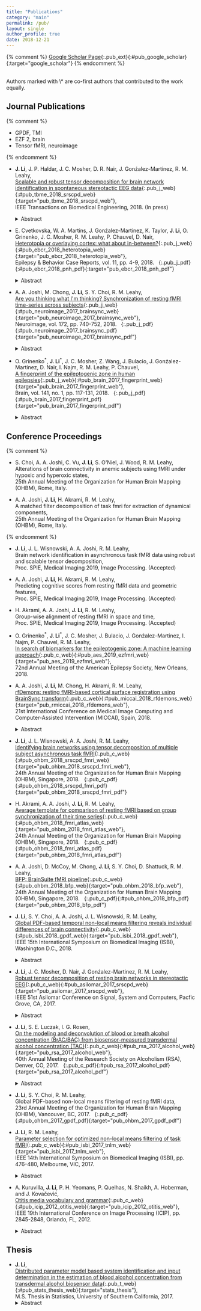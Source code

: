 ```yaml
---
title: "Publications"
category: "main"
permalink: /pub/
layout: single
author_profile: true
date: 2018-12-21
---
```


{% comment %}
[<i class="ai ai-google-scholar-square"></i> Google Scholar Page](https://scholar.google.com/citations?user=1GqG2q8AAAAJ){:.pub_ext}{:#pub_google_scholar}{:target="google_scholar"}
{% endcomment %}

<br/>
Authors marked with \* are co-first authors that contributed to the work equally.

## Journal Publications

{% comment %}

* GPDF, TMI
* EZF 2, brain
* Tensor fMRI, neuroimage

{% endcomment %}

* **J. Li**, J. P. Haldar, J. C. Mosher, D. R. Nair, J. Gonźalez-Martinez, R. M. Leahy,  
[Scalable and robust tensor decomposition for brain network identification in spontaneous stereotactic EEG data](https://doi.org/10.1109/TBME.2018.2875467){:.pub_j_web}{:#pub_tbme_2018_srscpd_web}{:target="pub_tbme_2018_srscpd_web"},  
IEEE Transactions on Biomedical Engineering, 2018. (In press) &nbsp; [<i class="fa fa-quote-right"></i>](/files/bib/tbme_2018_srscpd.bib) &nbsp; [<i class="fa fa-code"></i>](/software/SRSCPD_ALS/srscpd_als_main)
	<details>
		<summary>Abstract</summary>
			<p style="margin-left: 20px; text-align: justify; font-size:16px">
			Objective: Identification of networks from resting brain signals is an important step in understanding the dynamics of spontaneous brain activity. We approach this problem using a tensor-based model. Methods: We develop a rank-recursive Scalable and Robust Sequential Canonical Polyadic Decomposition (SRSCPD) framework to decompose a tensor into several rank-1 components. Robustness and scalability are achieved using a warm start for each rank based on the results from the previous rank. Results: In simulations we show that SRSCPD consistently outperforms the multi-start alternating least square (ALS) algorithm over a range of ranks and signal-to-noise ratios (SNRs), with lower computation cost. When applying SRSCPD to resting in-vivo stereotactic EEG (SEEG) data from two subjects with epilepsy, we found components corresponding to default mode and motor networks in both subjects. These components were also highly consistent within subject between two sessions recorded several hours apart. Similar components were not obtained using the conventional ALS algorithm. Conclusion: Consistent brain networks and their dynamic behaviors were identified from resting SEEG data using SRSCPD. Significance: SRSCPD is scalable to large datasets and therefore a promising tool for identification of brain networks in long recordings from single subjects.
			</p>
	</details>

* E. Cvetkovska, W. A. Martins, J. Gonźalez-Martinez, K. Taylor, **J. Li**, O. Grinenko, J. C. Mosher, R. M. Leahy, P. Chauvel, D. Nair,  
[Heterotopia or overlaying cortex: what about in-between?](https://doi.org/10.1016/j.ebcr.2018.09.007){:.pub_j_web}{:#pub_ebcr_2018_heterotopia_web}{:target="pub_ebcr_2018_heterotopia_web"},  
Epilepsy & Behavior Case Reports, vol. 11, pp. 4-9, 2018. &nbsp; [<i class="fa fa-file-pdf-o"></i>](/files/pdf/ebcr_2018_pnh.pdf){:.pub_j_pdf}{:#pub_ebcr_2018_pnh_pdf}{:target="pub_ebcr_2018_pnh_pdf"} &nbsp; [<i class="fa fa-quote-right"></i>](/files/bib/ebcr_2018_heterotopia.bib) 
	<details>
		<summary>Abstract</summary>
			<p style="margin-left: 20px; text-align: justify; font-size:16px">
			We describe a patient with unilateral periventricular nodular heterotopia (PNH) and drug-resistant epilepsy, whose SEEG revealed that seizures were arising from the PNH, with the almost simultaneous involvement of heterotopic neurons (“micronodules”) scattered within the white matter, and subsequently the overlying cortex. Laser ablation of heterotopic nodules and the adjacent white matter rendered the patient seizure free.<br>
			This case elucidates that “micronodules” scattered in white matter between heterotopic nodules and overlying cortex might be another contributor in complex epileptogenicity of heterotopia. Detecting patient-specific targets in the epileptic network of heterotopia creates the possibility to disrupt the pathological circuit by minimally invasive procedures.
			</p>
	</details>

* A. A. Joshi, M. Chong, **J. Li**, S. Y. Choi, R. M. Leahy,  
[Are you thinking what I'm thinking? Synchronization of resting fMRI time-series across subjects](https://doi.org/10.1016/j.neuroimage.2018.01.058){:.pub_j_web}{:#pub_neuroimage_2017_brainsync_web}{:target="pub_neuroimage_2017_brainsync_web"},  
Neuroimage, vol. 172, pp. 740-752, 2018. &nbsp; [<i class="fa fa-file-pdf-o"></i>](/files/pdf/neuroimage_2018_brainsync.pdf){:.pub_j_pdf}{:#pub_neuroimage_2017_brainsync_pdf}{:target="pub_neuroimage_2017_brainsync_pdf"} &nbsp; [<i class="fa fa-quote-right"></i>](/files/bib/neuroimage_2018_brainsync.bib)
	<details>
		<summary>Abstract</summary>
			<p style="margin-left: 20px; text-align: justify; font-size:16px">
			We describe BrainSync, an orthogonal transform that allows direct comparison of resting fMRI (rfMRI) time-series across subjects. For this purpose, we exploit the geometry of the rfMRI signal space to propose a novel orthogonal transformation that synchronizes rfMRI time-series across sessions and subjects. When synchronized, rfMRI signals become approximately equal at homologous locations across subjects. The method is based on the observation that rfMRI data exhibit similar connectivity patterns across subjects, as reflected in the pairwise correlations between different brain regions. We show that if the data for two subjects have similar correlation patterns then their time courses can be approximately synchronized by an orthogonal transformation. This transform is unique, invertible, efficient to compute, and preserves the connectivity structure of the original data for all subjects. Analogously to image registration, where we spatially align structural brain images, this temporal synchronization of brain signals across a population, or within-subject across sessions, facilitates cross-sectional and longitudinal studies of rfMRI data. The utility of the BrainSync transform is illustrated through demonstrative simulations and applications including quantification of rfMRI variability across subjects and sessions, cortical functional parcellation across a population, timing recovery in task fMRI data, comparison of task and resting state data, and an application to complex naturalistic stimuli for annotation prediction.
			</p>
	</details>

* O. Grinenko<sup>\*</sup>, **J. Li**<sup>\*</sup>, J. C. Mosher, Z. Wang, J. Bulacio, J. Gonźalez-Martinez, D. Nair, I. Najm, R. M. Leahy, P. Chauvel,  
[A fingerprint of the epileptogenic zone in human epilepsies](https://doi.org/10.1093/brain/awx306){:.pub_j_web}{:#pub_brain_2017_fingerprint_web}{:target="pub_brain_2017_fingerprint_web"},  
Brain, vol. 141, no. 1, pp. 117-131, 2018. &nbsp; [<i class="fa fa-file-pdf-o"></i>](/files/pdf/brain_2017_fingerprint.pdf){:.pub_j_pdf}{:#pub_brain_2017_fingerprint_pdf}{:target="pub_brain_2017_fingerprint_pdf"} &nbsp; [<i class="fa fa-quote-right"></i>](/files/bib/brain_2017_fingerprint.bib) &nbsp; [<i class="fa fa-code"></i>](/software/EZ_Fingerprint/ezf_main)
	<details>
		<summary>Abstract</summary>
			<p style="margin-left: 20px; text-align: justify; font-size:16px">
			Defining a bio-electrical marker for the brain area responsible for initiating a seizure remains an unsolved problem. Fast gamma activity has been identified as the most specific marker for seizure onset, but conflicting results have been reported. In this study, we describe an alternative marker, based on an objective description of interictal to ictal transition, with the aim of identifying a time-frequency pattern or 'fingerprint' that can differentiate the epileptogenic zone from areas of propagation. Seventeen patients who underwent stereoelectroencephalography were included in the study. Each had seizure onset characterized by sustained gamma activity and were seizure-free after tailored resection or laser ablation. We postulated that the epileptogenic zone was always located inside the resection region based on seizure freedom following surgery. To characterize the ictal frequency pattern, we applied the Morlet wavelet transform to data from each pair of adjacent intracerebral electrode contacts. Based on a visual assessment of the time-frequency plots, we hypothesized that a specific time-frequency pattern in the epileptogenic zone should include a combination of (i) sharp transients or spikes; preceding (ii) multiband fast activity concurrent; with (iii) suppression of lower frequencies. To test this hypothesis, we developed software that automatically extracted each of these features from the time-frequency data. We then used a support vector machine to classify each contact-pair as being within epileptogenic zone or not, based on these features. Our machine learning system identified this pattern in 15 of 17 patients. The total number of identified contacts across all patients was 64, with 58 localized inside the resected area. Subsequent quantitative analysis showed strong correlation between maximum frequency of fast activity and suppression inside the resection but not outside. We did not observe significant discrimination power using only the maximum frequency or the timing of fast activity to differentiate contacts either between resected and non-resected regions or between contacts identified as epileptogenic versus non-epileptogenic. Instead of identifying a single frequency or a single timing trait, we observed the more complex pattern described above that distinguishes the epileptogenic zone. This pattern encompasses interictal to ictal transition and may extend until seizure end. Its time-frequency characteristics can be explained in light of recent models emphasizing the role of fast inhibitory interneurons acting on pyramidal cells as a prominent mechanism in seizure triggering. The pattern clearly differentiates the epileptogenic zone from areas of propagation and, as such, represents an epileptogenic zone 'fingerprint'.
			</p>
	</details>

## Conference Proceedings

{% comment %}

* S. Choi, A. A. Joshi, C. Vu, **J. Li**, S. O'Niel, J. Wood, R. M. Leahy,  
Alterations of brain connectivity in anemic subjects using fMRI under hypoxic and hyperoxic states,  
25th Annual Meeting of the Organization for Human Brain Mapping (OHBM), Rome, Italy.

* A. A. Joshi, **J. Li**, H. Akrami, R. M. Leahy,  
A matched filter decomposition of task fmri for extraction of dynamical components,  
25th Annual Meeting of the Organization for Human Brain Mapping (OHBM), Rome, Italy.

{% endcomment %}

* **J. Li**, J. L. Wisnowski, A. A. Joshi, R. M. Leahy,  
Brain network identification in asynchronous task fMRI data using robust and scalable tensor decomposition,  
Proc. SPIE, Medical Imaging 2019, Image Processing. (Accepted)

* A. A. Joshi, **J. Li**, H. Akrami, R. M. Leahy,  
Predicting cognitive scores from resting fMRI data and geometric features,  
Proc. SPIE, Medical Imaging 2019, Image Processing. (Accepted)

* H. Akrami, A. A. Joshi, **J. Li**, R. M. Leahy,  
Group-wise alignment of resting fMRI in space and time,  
Proc. SPIE, Medical Imaging 2019, Image Processing. (Accepted)

* O. Grinenko<sup>\*</sup>, **J. Li**<sup>\*</sup>, J. C. Mosher, J. Bulacio, J. Gonźalez-Martinez, I. Najm, P. Chauvel, R. M. Leahy,  
[In search of biomarkers for the epileptogenic zone: A machine learning approach](https://www.aesnet.org/meetings_events/annual_meeting_abstracts/view/502570){:.pub_c_web}{:#pub_aes_2019_ezfmri_web}{:target="pub_aes_2019_ezfmri_web"},  
72nd Annual Meeting of the American Epilepsy Society, New Orleans, 2018.

* A. A. Joshi, **J. Li**, M. Chong, H. Akrami, R. M. Leahy,  
[rfDemons: resting fMRI-based cortical surface registration using BrainSync transform](https://doi.org/10.1007/978-3-030-00931-1_23){:.pub_c_web}{:#pub_miccai_2018_rfdemons_web}{:target="pub_rmiccai_2018_rfdemons_web"},  
21st International Conference on Medical Image Computing and Computer-Assisted Intervention (MICCAI), Spain, 2018. &nbsp; [<i class="fa fa-quote-right"></i>](/files/bib/miccai_2018_rfdemons.bib)
	<details>
		<summary>Abstract</summary>
			<p style="margin-left: 20px; text-align: justify; font-size:16px">
			Cross subject functional studies of cerebral cortex require cortical registration that aligns functional brain regions. While cortical folding patterns are approximate indicators of the underlying cytoarchitecture, coregistration based on these features alone does not accurately align functional regions in cerebral cortex. This paper presents a method for cortical surface registration (rfDemons) based on resting fMRI (rfMRI) data that uses curvature-based anatomical registration as an initialization. In contrast to existing techniques that use connectivity-based features derived from rfMRI, the proposed method uses ‘synchronized’ resting rfMRI time series directly. The synchronization of rfMRI data is performed using the BrainSync transform which applies an orthogonal transform to the rfMRI time series to temporally align them across subjects. The rfDemons method was applied to rfMRI from the Human Connectome Project and evaluated using task fMRI data to explore the impact of cortical registration performed using resting fMRI data on functional alignment of the cerebral cortex.
			</p>
	</details>

* **J. Li**, J. L. Wisnowski, A. A. Joshi, R. M. Leahy,  
[Identifying brain networks using tensor decomposition of multiple subject asynchronous task fMRI](https://ww5.aievolution.com/hbm1801/index.cfm?do=abs.viewAbs&abs=2867){:.pub_c_web}{:#pub_ohbm_2018_srscpd_fmri_web}{:target="pub_ohbm_2018_srscpd_fmri_web"},  
24th Annual Meeting of the Organization for Human Brain Mapping (OHBM), Singapore, 2018. &nbsp; [<i class="fa fa-file-pdf-o"></i>](/files/pdf/ohbm_2018_srscpd_fmri.pdf){:.pub_c_pdf}{:#pub_ohbm_2018_srscpd_fmri_pdf}{:target="pub_ohbm_2018_srscpd_fmri_pdf"} &nbsp; [<i class="fa fa-quote-right"></i>](/files/bib/ohbm_2018_srscpd_fmri.bib)

* H. Akrami, A. A. Joshi, **J. Li**, R. M. Leahy,  
[Average template for comparison of resting fMRI based on group synchronization of their time series](https://ww5.aievolution.com/hbm1801/index.cfm?do=abs.viewAbs&abs=1807){:.pub_c_web}{:#pub_ohbm_2018_fmri_atlas_web}{:target="pub_ohbm_2018_fmri_atlas_web"},  
24th Annual Meeting of the Organization for Human Brain Mapping (OHBM), Singapore, 2018. &nbsp; [<i class="fa fa-file-pdf-o"></i>](/files/pdf/ohbm_2018_fmri_atlas.pdf){:.pub_c_pdf}{:#pub_ohbm_2018_fmri_atlas_pdf}{:target="pub_ohbm_2018_fmri_atlas_pdf"} &nbsp; [<i class="fa fa-quote-right"></i>](/files/bib/ohbm_2018_fmri_atlas.bib)

* A. A. Joshi, D. McCoy, M. Chong, **J. Li**, S. Y. Choi, D. Shattuck, R. M. Leahy,  
[BFP: BrainSuite fMRI pipeline](https://ww5.aievolution.com/hbm1801/index.cfm?do=abs.viewAbs&abs=1422){:.pub_c_web}{:#pub_ohbm_2018_bfp_web}{:target="pub_ohbm_2018_bfp_web"},
24th Annual Meeting of the Organization for Human Brain Mapping (OHBM), Singapore, 2018. &nbsp; [<i class="fa fa-file-pdf-o"></i>](/files/pdf/ohbm_2018_bfp.pdf){:.pub_c_pdf}{:#pub_ohbm_2018_bfp_pdf}{:target="pub_ohbm_2018_bfp_pdf"} &nbsp; [<i class="fa fa-quote-right"></i>](/files/bib/ohbm_2018_bfp.bib)

* **J. Li**, S. Y. Choi, A. A. Joshi, J. L. Wisnowski, R. M. Leahy,  
[Global PDF-based temporal non-local means filtering reveals individual differences of brain connectivity](https://doi.org/10.1109/ISBI.2018.8363513){:.pub_c_web}{:#pub_isbi_2018_gpdf_web}{:target="pub_isbi_2018_gpdf_web"},  
IEEE 15th International Symposium on Biomedical Imaging (ISBI), Washington D.C., 2018. &nbsp; [<i class="fa fa-quote-right"></i>](/files/bib/isbi_2018_gpdf.bib) &nbsp; [<i class="fa fa-code"></i>](/software/GPDF/gpdf_main)
	<details>
		<summary>Abstract</summary>
			<p style="margin-left: 20px; text-align: justify; font-size:16px">
			Characterizing functional brain connectivity using resting fMRI is challenging due to the relatively small BOLD signal contrast and low SNR. Gaussian filtering tends to undermine the individual differences detected by analysis of BOLD signal by smoothing signals across boundaries of different functional areas. Temporal non-local means (tNLM) filtering denoises fMRI data while preserving spatial structures but the kernel and parameters for tNLM filter need to be chosen carefully in order to achieve optimal results. Global PDF-based tNLM filtering (GPDF) is a new, data-dependent optimized kernel function for tNLM filtering which enables us to perform global filtering with improved noise reduction effects without blurring adjacent functional regions.
			</p>
	</details>

* **J. Li**, J. C. Mosher, D. Nair, J. Gonźalez-Martinez, R. M. Leahy,  
[Robust tensor decomposition of resting brain networks in stereotactic EEG](https://doi.org/10.1109/ACSSC.2017.8335616){:.pub_c_web}{:#pub_asilomar_2017_srscpd_web}{:target="pub_asilomar_2017_srscpd_web"},  
IEEE 51st Asilomar Conference on Signal, System and Computers, Pacfic Grove, CA, 2017. &nbsp; [<i class="fa fa-quote-right"></i>](/files/bib/asilomar_2017_srscpd.bib) &nbsp; [<i class="fa fa-code"></i>](/software/SRSCPD_ALS/srscpd_als_main)
	<details>
		<summary>Abstract</summary>
			<p style="margin-left: 20px; text-align: justify; font-size:16px">
			Stereotactically implanted Electro-Encephalography (SEEG) in patients with epilepsy provides a unique insight into spontaneous human brain activity. Exploring dynamic functional connectivity in spontaneous SEEG signals provides a rich framework for studying brain networks. Tensor decomposition is a powerful tool for decoding dynamic networks, capturing the intrinsic interactions between multiple dimensions with less restrictive constraints than traditional 2D matrix decomposition methods such as PCA and ICA. Tensor decomposition, however, is seldom used for decoding large resting brain datasets due to its high computational complexity and poor robustness. In this paper, we describe a Scalable and Robust Sequential Canonical Polyadic Decomposition (SRSCPD) framework that can sequentially and robustly identify tensor models of successively higher rank. We demonstrate that SRSCPD is not only more robust than the popular Alternating Least Square (ALS) algorithm, but can also be extended to large-scale problems.
			</p>
	</details>

* **J. Li**, S. E. Luczak, I. G. Rosen,  
[On the modeling and deconvolution of blood or breath alcohol concentration (BrAC/BAC) from biosensor-measured transdermal alcohol concentration (TAC)](https://doi.org/10.1111/acer.13391){:.pub_c_web}{:#pub_rsa_2017_alcohol_web}{:target="pub_rsa_2017_alcohol_web"},  
40th Annual Meeting of the Research Society on Alcoholism (RSA), Denver, CO, 2017. &nbsp; [<i class="fa fa-file-pdf-o"></i>](/files/pdf/rsa_2017_alcohol.pdf){:.pub_c_pdf}{:#pub_rsa_2017_alcohol_pdf}{:target="pub_rsa_2017_alcohol_pdf"} &nbsp; [<i class="fa fa-quote-right"></i>](/files/bib/rsa_2017_alcohol.bib)
	<details>
		<summary>Abstract</summary>
			<p style="margin-left: 20px; text-align: justify; font-size:16px">
			New technology has produced biosensors that measure transdermal alcohol concentration (TAC) in naturalistic settings. However, due to several physiological and environmental factors, no direct conversion from TAC to BAC/BrAC exists. The skin's transport and filtering of alcohol is physiologically complex and is affected by numerous factors that vary across individuals (e.g., skin layer thickness, porosity, tortuosity) and drinking episodes within individuals (e.g., skin surface, ambient temperature, hydration, vasodilation). TAC readings also depend on the particular device used to collect the data. In earlier work, we developed a mathematical framework and protocol for calibrating BrAC and TAC data for a single drinking episode that captured the dynamics of the forward process and then inverted the resulting fit model by deconvolving estimated BrAC from TAC for subsequent drinking episodes. In this study, we compare three methods for implementing this approach. Method 1 is frequency domain‐based wherein the forward convolution filter is taken to be the low pass filtered inverse Fourier transform of the quotient of the Fourier transforms of the calibration TAC and BrAC. In Method 2, the convolution filter is determined as the impulse response function of an auto regressive/moving average (ARMA) model fit to the calibration episode. In Method 3, the filter is determined via finite dimensional approximation of the linear semigroup‐based mild solution of a distributed parameter model with unbounded input and output fit to the calibration data. In tests using contemporaneous TAC and BrAC field data, we examined model fit indices and summary BrAC scores and curves. Results indicated Method 2 yielded the most accurate estimate of peak BrAC and Method 3 yielded the best estimate of time of peak BrAC. Method 1 had the smallest variance across episodes, in particular for estimating ascending and descending slopes, but had slightly larger bias. Method 1 is computationally efficient but theoretically is estimating infinitely many parameters. Method 3 estimates only two parameters but required more computational time to fit the data. Method 2 was between Method 1 and Method 3 in terms of computational efficiency and degrees of freedom. Future research will compare these methods when incorporated into learning algorithms. This research was supported by NIH grant R01AA17711.
			</p>
	</details>

* **J. Li**, S. Y. Choi, R. M. Leahy,  
Global PDF-based non-local means filtering of resting fMRI data,  
23rd Annual Meeting of the Organization for Human Brain Mapping (OHBM), Vancouver, BC, 2017. &nbsp; [<i class="fa fa-file-pdf-o"></i>](/files/pdf/ohbm_2017_gpdf.pdf){:.pub_c_pdf}{:#pub_ohbm_2017_gpdf_pdf}{:target="pub_ohbm_2017_gpdf_pdf"} &nbsp; [<i class="fa fa-quote-right"></i>](/files/bib/ohbm_2017_gpdf.bib) &nbsp; [<i class="fa fa-code"></i>](/software/GPDF/gpdf_main)

* **J. Li**, R. M. Leahy,  
[Parameter selection for optimized non-local means filtering of task fMRI](https://doi.org/10.1109/ISBI.2017.7950564){:.pub_c_web}{:#pub_isbi_2017_tnlm_web}{:target="pub_isbi_2017_tnlm_web"},  
IEEE 14th International Symposium on Biomedical Imaging (ISBI), pp. 476-480, Melbourne, VIC, 2017. &nbsp; [<i class="fa fa-quote-right"></i>](/files/bib/isbi_2017_tnlm.bib)
	<details>
		<summary>Abstract</summary>
			<p style="margin-left: 20px; text-align: justify; font-size:16px">
			Non-local means (NLM) filtering of fMRI can reduce noise while preserving spatial structure. We have developed a variant called temporal-NLM (tNLM) which uses similarity in time-series between voxels as the basis for computing the weights in the filter. Using tNLM, dynamic fMRI data can be denoised while spatial boundaries between functionally distinct areas in the brain tend to be preserved. The degree of smoothing in tNLM is determined by a parameter h. Here we describe a procedure for selection of h to optimize our ability to differentiate functionally discrete brain regions. We demonstrate the method in application to optimized filtering of task fMRI data.
			</p>
	</details>

* A. Kuruvilla, **J. Li**, P. H. Yeomans, P. Quelhas, N. Shaikh, A. Hoberman, and J. Kovačević,  
[Otitis media vocabulary and grammar](https://doi.org/10.1109/ICIP.2012.6467492){:.pub_c_web}{:#pub_icip_2012_otitis_web}{:target="pub_icip_2012_otitis_web"},  
IEEE 19th International Conference on Image Processing (ICIP), pp. 2845-2848, Orlando, FL, 2012. &nbsp; [<i class="fa fa-quote-right"></i>](/files/bib/icip_2012_otitis.bib)
	<details>
		<summary>Abstract</summary>
			<p style="margin-left: 20px; text-align: justify; font-size:16px">
			We propose an automated algorithm for classifying diagnostic categories of otitis media (middle ear inflammation); acute otitis media, otitis media with effusion and no effusion. Acute otitis media represents a bacterial superinfection of the middle ear fluid and otitis media with effusion a sterile effusion that tends to subside spontaneously. Diagnosing children with acute otitis media is hard, leading to overprescription of antibiotics that are beneficial only for children with acute otitis media, prompting a need for an accurate and automated algorithm. To that end, we design a feature set understood by both otoscopists and engineers based on the actual visual cues used by otoscopists; we term this otitis media vocabulary. We also design a process to combine the vocabulary terms based on the decision process used by otoscopists; we term this otitis media grammar. The algorithm achieves 84% classification accuracy, in the range or outperforming clinicians who did not receive special training, as well as state-of-the-art classifiers.
			</p>
	</details>

## Thesis

* **J. Li**,  
[Distributed parameter model based system identification and input determination in the estimation of blood alcohol concentration from transdermal alcohol biosensor data](http://digitallibrary.usc.edu/cdm/compoundobject/collection/p15799coll40/id/399407/){:.pub_t_web}{:#pub_stats_thesis_web}{:target="stats_thesis"},  
M.S. Thesis in Statistics, University of Southern California, 2017.
	<details>
		<summary>Abstract</summary>
			<p style="margin-left: 20px; text-align: justify; font-size:16px">
			Methods for the estimation of blood or breath alcohol concentration (BAC/BrAC) from biosensor measured transdermal alcohol concentration (TAC) are developed, evaluated and compared. Specifically, a scheme based on a distributed parameter model with unbounded input and output for ethanol transport in the skin is compared to more conventional filtering/deconvolution techniques, one based on frequency domain methods, and the other on a time series approach using an autoregressive moving average (ARMA) input/output model. Our basis for comparison are five statistics of interest to alcohol researchers and clinicians: peak BAC/BrAC, time of peak BAC/BrAC, the ascending and descending slopes of the BAC/BrAC curve and area underneath the BAC/BrAC curve. It can be shown that the ARMA-based method yields the best estimation of the peak while the distributed parameter model produces the best estimation of the time of the peak. The Fourier-based method has the least variance out of the three and is computationally very efficient.
			</p>
	</details>
